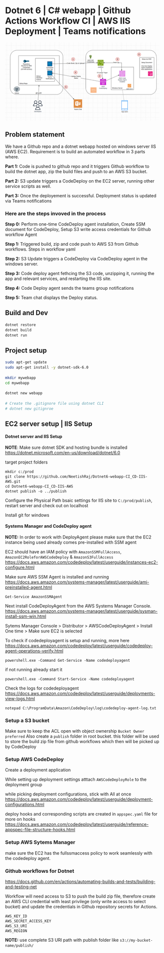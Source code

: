# Dotnet 6 | C# webapp | Github Actions Workflow CI | AWS IIS Deployment | Teams notifications

![alt text](architecture/image.png)


## Problem statement

We have a Github repo and a dotnet webapp hosted on windows server IIS (AWS EC2). Requirement is to build an automated workflow in 3 parts where.

**Part 1:** Code is pushed to github repo and it triggers Github workflow to build the dotnet app, zip the build files and push to an AWS S3 bucket.

**Part 2:** S3 update triggers a CodeDeploy on the EC2 server, running other service scripts as well.

**Part 3:** Once the deployement is successful. Deployment status is updated  via Teams notifications

### Here are the steps invoved in the process

**Step 0:** Perform one-time CodeDeploy agent installation, Create SSM document for CodeDeploy, Setup S3 write access credentials for Github workflow Agent  

**Step 1:** Triggered build, zip and code push to AWS S3 from Github workflows. Steps in workflow yaml

**Step 2:** S3 Update triggers a CodeDeploy via CodeDeploy agent in the windows server.

**Step 3:** Code deploy agent fethcing the S3 code, unzipping it, running the app and relevant services, and restarting the IIS site.
 

**Step 4:** Code Deploy agent sends the teams group notifications 

**Step 5:** Team chat displays the Deploy status.






## Build and Dev
```sh
dotnet restore
dotnet build
dotnet run
```


## Project setup 
```sh
sudo apt-get update
sudo apt-get install -y dotnet-sdk-6.0

mkdir mywebapp
cd mywebapp

dotnet new webapp

# Create the .gitignore file using dotnet CLI
# dotnet new gitignroe

```

## EC2 server setup | IIS Setup

#### Dotnet server and IIS Setup

**NOTE**: Make sure dotnet SDK and hosting bundle is installed https://dotnet.microsoft.com/en-us/download/dotnet/6.0

target project folders
```
mkdir c:/prod
git clone https://github.com/NeetishRaj/Dotnet6-webapp-CI_CD-IIS-AWS.git
cd Dotnet6-webapp-CI_CD-IIS-AWS
dotnet publish -o ../publish
```

Configure the Physical Path bsaic settings for IIS site to `C:/prod/publish`, restart server and check out on localhost

Install git for windows

#### Systems Manager and CodeDeploy agent

**NOTE:** In order to work with DeployAgent please make sure that the EC2 instance being used already comes pre-installed with SSM agent

EC2 should have an IAM policy with `AmazonSSMFullAccess`, `AmazonEC2RoleforAWSCodeDeploy` & `AmazonS3FullAccess` 
https://docs.aws.amazon.com/codedeploy/latest/userguide/instances-ec2-configure.html

Make sure AWS SSM Agent is installed and running https://docs.aws.amazon.com/systems-manager/latest/userguide/ami-preinstalled-agent.html
```
Get-Service AmazonSSMAgent
```

Next install CodeDeployAgent from the AWS Systems Manager Console. https://docs.aws.amazon.com/systems-manager/latest/userguide/sysman-install-ssm-win.html

Sytems Manager Console > Distributor > AWSCodeDeployAgent > Install One time > Make sure EC2 is selected

To check if codedeployagent is setup and running, more here https://docs.aws.amazon.com/codedeploy/latest/userguide/codedeploy-agent-operations-verify.html
```
powershell.exe -Command Get-Service -Name codedeployagent
```

if not running already start it
```
powershell.exe -Command Start-Service -Name codedeployagent
```

Check the logs for codedeployagent https://docs.aws.amazon.com/codedeploy/latest/userguide/deployments-view-logs.html
```
notepad C:\ProgramData\Amazon\CodeDeploy\log\codedeploy-agent-log.txt
```

### Setup a S3 bucket

Make sure to keep the ACL open with object ownership `Bucket Owner preferred`
Also create a `publish` folder in root bucket. this folder will be used to store the build zip file from github workflows which then will be picked up by CodeDeploy

### Setup AWS CodeDeploy

Create a deployment application

While setting up deployment settings atttach `AWSCodeDeployRole` to the deployment group

while picking deployment configurations, stick with All at once https://docs.aws.amazon.com/codedeploy/latest/userguide/deployment-configurations.html

deploy hooks and corresponding scripts are created in `appspec.yaml` file 
for more on hooks https://docs.aws.amazon.com/codedeploy/latest/userguide/reference-appspec-file-structure-hooks.html

### Setup AWS Sytems Manager

make sure the EC2 has the fullssmaccess policy to work seamlessly with the codedeploy agent.


### Github workflows for Dotnet

https://docs.github.com/en/actions/automating-builds-and-tests/building-and-testing-net

Workflow will need access to S3 to push the build zip file, therefore create an AWS CLI credential with least privilege (only write access to select bucket) and update the credentials in Github repository secrets for Actions.

```
AWS_KEY_ID
AWS_SECRET_ACCESS_KEY
AWS_S3_URI
AWS_REGION
```
**NOTE:** use complete S3 URI path with publish folder like `s3://my-bucket-name/publish/` 
